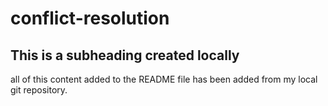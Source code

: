 # conflict-resolution
## This is a subheading created locally
all of this content added to the README file has been added from my local git repository.